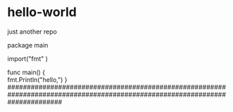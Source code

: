 # hello-world
just another repo

package main

import("fmt" )

func main() {  
    fmt.Println("hello,")
}
##############################################################################################################################

    
    
    
    
